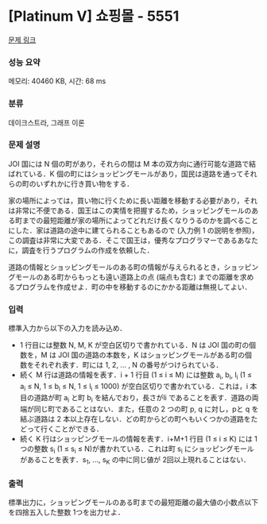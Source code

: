 # [Platinum V] 쇼핑몰 - 5551 

[문제 링크](https://www.acmicpc.net/problem/5551) 

### 성능 요약

메모리: 40460 KB, 시간: 68 ms

### 분류

데이크스트라, 그래프 이론

### 문제 설명

<p>JOI 国には N 個の町があり，それらの間は M 本の双方向に通行可能な道路で結ばれている．K 個の町にはショッピングモールがあり，国民は道路を通ってそれらの町のいずれかに行き買い物をする．</p>

<p>家の場所によっては，買い物に行くために長い距離を移動する必要があり，それは非常に不便である．国王はこの実情を把握するため，ショッピングモールのある町までの最短距離が家の場所によってどれだけ長くなりうるのかを調べることにした．家は道路の途中に建てられることもあるので (入力例 1 の説明を参照)，この調査は非常に大変である．そこで国王は，優秀なプログラマーであるあなたに，調査を行うプログラムの作成を依頼した．</p>

<p>道路の情報とショッピングモールのある町の情報が与えられるとき，ショッピングモールのある町からもっとも遠い道路上の点 (端点も含む) までの距離を求めるプログラムを作成せよ．町の中を移動するのにかかる距離は無視してよい．</p>

### 입력 

 <p>標準入力から以下の入力を読み込め．</p>

<ul>
	<li>1 行目には整数 N, M, K が空白区切りで書かれている．N は JOI 国の町の個数を，M は JOI 国の道路の本数を，K はショッピングモールがある町の個数をそれぞれ表す．町には 1, 2, ... , N の番号がつけられている．</li>
	<li>続く M 行は道路の情報を表す．i + 1 行目 (1 ≤ i ≤ M) には整数 a<sub>i</sub>, b<sub>i</sub>, l<sub>i</sub> (1 ≤ a<sub>i</sub> ≤ N, 1 ≤ b<sub>i</sub> ≤ N, 1 ≤ l<sub>i</sub> ≤ 1000) が空白区切りで書かれている．これは，i 本目の道路が町 a<sub>i</sub> と町 b<sub>i</sub> を結んでおり，長さがli であることを表す．道路の両端が同じ町であることはない．また，任意の 2 つの町 p, q に対し，pと q を結ぶ道路は 2 本以上存在しない．どの町からどの町へもいくつかの道路をたどって行くことができる．</li>
	<li>続く K 行はショッピングモールの情報を表す．i+M+1 行目 (1 ≤ i ≤ K) には 1 つの整数 s<sub>i</sub> (1 ≤ s<sub>i</sub> ≤ N)が書かれている．これは町 s<sub>i</sub> にショッピングモールがあることを表す．s<sub>1</sub>, ..., s<sub>K</sub> の中に同じ値が 2回以上現れることはない．</li>
</ul>

### 출력 

 <p>標準出力に，ショッピングモールのある町までの最短距離の最大値の小数点以下を四捨五入した整数 1つを出力せよ．</p>

